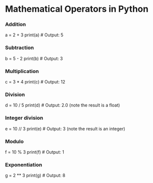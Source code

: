 # Mathematical Operators in Python
### Addition
a = 2 + 3
print(a)  # Output: 5

### Subtraction
b = 5 - 2
print(b)  # Output: 3

### Multiplication
c = 3 * 4
print(c)  # Output: 12

### Division
d = 10 / 5
print(d)  # Output: 2.0 (note the result is a float)

### Integer division
e = 10 // 3
print(e)  # Output: 3 (note the result is an integer)

### Modulo
f = 10 % 3
print(f)  # Output: 1

### Exponentiation
g = 2 ** 3
print(g)  # Output: 8